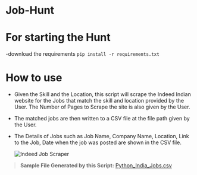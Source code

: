# Job-Hunt

# For starting the Hunt

-download the requirements `pip install -r requirements.txt`

# How to use

- Given the Skill and the Location, this script will scrape the Indeed Indian website for the Jobs that match the skill and location provided by the User. The Number of Pages to Scrape the site is also given by the User.

- The matched jobs are then written to a CSV file at the file path given by the User.

- The Details of Jobs such as Job Name, Company Name, Location, Link to the Job, Date when the job was posted are shown in the CSV file.

  ![Indeed Job Scraper](https://raw.githubusercontent.com/Ram-95/Python_Applications/master/Indeed_job_scraper/Indeed_GIF.gif)

> **Sample File Generated by this Script:** [Python_India_Jobs.csv](Python_India_Jobs.csv)

